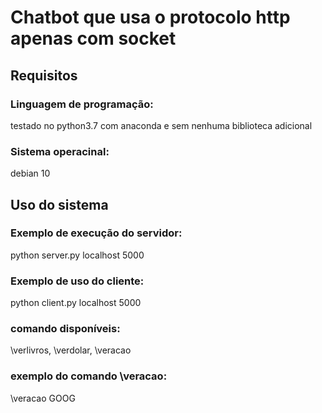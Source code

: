 # Chatbot que usa o protocolo http apenas com socket

## Requisitos

### Linguagem de programação:
testado no python3.7 com anaconda e sem nenhuma biblioteca adicional

### Sistema operacinal:
debian 10

## Uso do sistema

### Exemplo de execução do servidor:
python server.py localhost 5000

### Exemplo de uso do cliente:
python client.py localhost 5000

### comando disponíveis:
\verlivros, \verdolar, \veracao <nome>

### exemplo do comando \veracao:
\veracao GOOG
